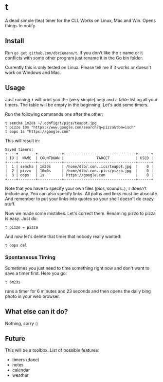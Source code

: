 # t

A dead simple (tea) timer for the CLI. Works on Linux, Mac and Win. Opens things to notify.

## Install

Run `go get github.com/dbriemann/t`. If you don't like the `t` name or it conflicts with some other program just rename it in the Go bin folder.

Currently this is only tested on Linux. Please tell me if it works or doesn't work on Windows and Mac.

## Usage

Just running `t` will print you the (very simple) help and a table listing all your timers. The table will be empty in the beginning. Let's add some timers.

Run the following commands one after the other:

```
t sencha 1m20s ~/.config/t/pics/teapot.jpg
t pizzo 10m "https://www.google.com/search?q=pizza&tbm=isch"
t oops 1s "https://google.com"
```

This will result in:
```
Saved timers:
+----+--------+-----------+---------------------------------+------+
| ID |  NAME  | COUNTDOWN |               TARGET            | USED |
+----+--------+-----------+---------------------------------+------+
|  1 | sencha | 1m20s     | /home/dlb/.con..ics/teapot.jpg  |    0 |
|  2 | pizzo  | 10m0s     | /home/dlb/.con..pics/pizza.jpg  |    0 |
|  3 | oops   | 1s        | https://google.com              |    0 |
+----+--------+-----------+---------------------------------+------+

```

Note that you have to specify your own files (pics, sounds..), `t` doesn't include any. You can also specify links. All paths and links must be absolute. And remember to put your links into quotes so your shell doesn't do crazy stuff.

Now we made some mistakes. Let's correct them. Renaming pizzo to pizza is easy. Just do:

```
t pizzo = pizza
```

And now let's delete that timer that nobody really wanted:

```
t oops del
```

### Spontaneous Timing

Sometimes you just need to time something right now and don't want to save a timer first. Here you go:

```
t 6m23s
```

runs a timer for 6 minutes and 23 seconds and then opens the daily bing photo in your web browser.

## What else can it do?

Nothing, sorry :)

## Future

This will be a toolbox. List of possible features:

- timers (done)
- notes
- calendar
- weather
